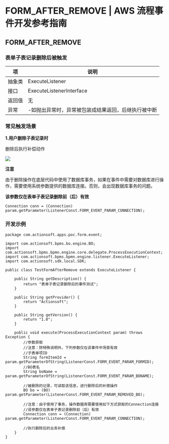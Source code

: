 # FORM_AFTER_REMOVE | AWS 流程事件开发参考指南

## FORM_AFTER_REMOVE

### 表单子表记录删除后被触发

项 | 说明  
---|---  
抽象类 | ExecuteListener  
接口 | ExecuteListenerInterface  
返回值 | 无  
异常 | -如抛出异常时，异常被包装成结果返回，后继执行被中断  
  
### 常见触发场景

**1.用户删除子表记录时**

删除后执行补偿动作

![](https://docs.awspaas.com/reference-guide/aws-paas-process-listener-reference-guide-vue/form_event/7.png)

**注意**

由于删除操作在底层代码中使用了数据库事务，如果在事件中需要对数据库进行操作，需要使用系统参数提供的数据库连接。否则，会出现数据库事务的问题。

**该参数仅在表单子表记录删除前（后）有效**
    
    
    Connection conn = (Connection) param.getParameter(ListenerConst.FORM_EVENT_PARAM_CONNECTION);
    

### 开发示例
    
    
    package com.actionsoft.apps.poc.form.event;
    
    import com.actionsoft.bpms.bo.engine.BO;
    import com.actionsoft.bpms.bpmn.engine.core.delegate.ProcessExecutionContext;
    import com.actionsoft.bpms.bpmn.engine.listener.ExecuteListener;
    import com.actionsoft.sdk.local.SDK;
    
    public class TestFormAfterRemove extends ExecuteListener {
    
        public String getDescription() {
            return "表单子表记录删除后的事件测试";
        }
    
        public String getProvider() {
            return "Actionsoft";
        }
    
        public String getVersion() {
            return "1.0";
        }
    
        public void execute(ProcessExecutionContext param) throws Exception {
            //参数获取
            //注意：除特殊说明外，下列参数仅在该事件中场景有效
            //子表单项ID
            String formItemId = param.getParameterOfString(ListenerConst.FORM_EVENT_PARAM_FORMID);
            //BO表名
            String boName = param.getParameterOfString(ListenerConst.FORM_EVENT_PARAM_BONAME);
    
            //被删除的记录，可读取该信息，进行删除后的补偿操作
            BO bo = (BO) param.getParameter(ListenerConst.FORM_EVENT_PARAM_REMOVED_BO);
    
            //注意：由于使用了事务，操作数据库需要使用如下方式获取的Connection连接
            //该参数仅在表单子表记录删除前（后）有效
            Connection conn = (Connection) param.getParameter(ListenerConst.FORM_EVENT_PARAM_CONNECTION);
    
            //执行删除后的业务补偿
        }
    }